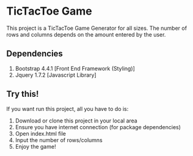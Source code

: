 # TicTacToe Game
This project is a TicTacToe Game Generator for all sizes. The number of rows and columns depends on the amount entered by the user.

## Dependencies
1. Bootstrap 4.4.1 [Front End Framework (Styling)]
2. Jquery 1.7.2 [Javascript Library]

## Try this!
If you want run this project, all you have to do is:
1. Download or clone this project in your local area
2. Ensure you have internet connection (for package dependencies)
3. Open index.html file
4. Input the number of rows/columns
5. Enjoy the game!
